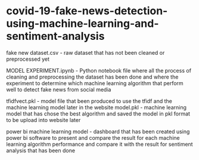 # covid-19-fake-news-detection-using-machine-learning-and-sentiment-analysis

fake new dataset.csv - raw dataset that has not been cleaned or preprocessed yet

MODEL EXPERIMENT.ipynb - Python notebook file where all the process of cleaning and preprocessing the dataset has been done and where the experiment to determine which machine learning algorithm that perform well to detect fake news from social media

tfidfvect.pkl - model file that been produced to use the tfidf and the machine learning model later in the website
model.pkl - machine learning model that has chose the best algorithm and saved the model in pkl format to be upload into website later

power bi machine learning model - dashboard that has been created using power bi software to present and compare the result for each machine learning algorithm performance and compare it with the result for sentiment analysis that has been done
